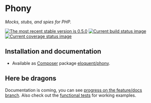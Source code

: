 # Phony

*Mocks, stubs, and spies for PHP.*

[![The most recent stable version is 0.5.0][version-image]][semantic versioning]
[![Current build status image][build-image]][current build status]
[![Current coverage status image][coverage-image]][current coverage status]

[build-image]: http://img.shields.io/travis/eloquent/phony/develop.svg?style=flat-square "Current build status for the develop branch"
[current build status]: https://travis-ci.org/eloquent/phony
[coverage-image]: https://img.shields.io/codecov/c/github/eloquent/phony/develop.svg?style=flat-square "Current test coverage for the develop branch"
[current coverage status]: https://codecov.io/github/eloquent/phony
[semantic versioning]: http://semver.org/
[version-image]: http://img.shields.io/:semver-0.5.0-yellow.svg?style=flat-square "This project uses semantic versioning"

## Installation and documentation

- Available as [Composer] package [eloquent/phony].

[composer]: http://getcomposer.org/
[eloquent/phony]: https://packagist.org/packages/eloquent/phony

## Here be dragons

Documentation is coming, you can see [progress on the feature/docs branch]. Also
check out the [functional tests] for working examples.

[functional tests]: test/suite/FunctionalTest.php
[progress on the feature/docs branch]: https://github.com/eloquent/phony/blob/feature/docs/doc/index.md

